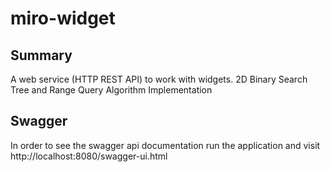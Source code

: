 # miro-widget

## Summary
A web service (HTTP REST API) to work with widgets.
2D Binary Search Tree and Range Query Algorithm Implementation

## Swagger
In order to see the swagger api documentation run the application and visit http://localhost:8080/swagger-ui.html
